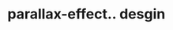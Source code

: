 # parallax-effect.. desgin                                                                                                                                                                                                                                                                                                                                                                                                                                                         
